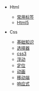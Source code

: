 - Html

  - [常用标签](/doc/html/property.md)
  - [Html5](/doc/html/html5.md)

- Css

  - [基础知识](/doc/css/basic.md)
  - [选择器](/doc/css/select.md)
  - [css3](/doc/css/css3.md)
  - [浮动](/doc/css/float.md)
  - [定位](/doc/css/position.md)
  - [动画](/doc/css/animation.md)
  - [移动端](/doc/css/mobile.md)
  - [响应式](/doc/css/responsive.md)
